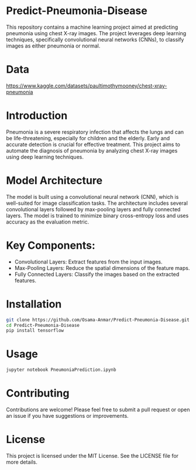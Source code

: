 # Predict-Pneumonia-Disease
This repository contains a machine learning project aimed at predicting pneumonia using chest X-ray images. The project leverages deep learning techniques, specifically convolutional neural networks (CNNs), to classify images as either pneumonia or normal.

# Data
https://www.kaggle.com/datasets/paultimothymooney/chest-xray-pneumonia

# Introduction
Pneumonia is a severe respiratory infection that affects the lungs and can be life-threatening, especially for children and the elderly. Early and accurate detection is crucial for effective treatment. This project aims to automate the diagnosis of pneumonia by analyzing chest X-ray images using deep learning techniques.

# Model Architecture
The model is built using a convolutional neural network (CNN), which is well-suited for image classification tasks. The architecture includes several convolutional layers followed by max-pooling layers and fully connected layers. The model is trained to minimize binary cross-entropy loss and uses accuracy as the evaluation metric.

# Key Components:
* Convolutional Layers: Extract features from the input images.
* Max-Pooling Layers: Reduce the spatial dimensions of the feature maps.
* Fully Connected Layers: Classify the images based on the extracted features.

# Installation
```bash
git clone https://github.com/Osama-Anmar/Predict-Pneumonia-Disease.git
cd Predict-Pneumonia-Disease
pip install tensorflow
```
# Usage
```bash
jupyter notebook PneumoniaPrediction.ipynb
```
# Contributing
Contributions are welcome! Please feel free to submit a pull request or open an issue if you have suggestions or improvements.

# License
This project is licensed under the MIT License. See the LICENSE file for more details.
